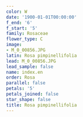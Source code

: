 ```yaml
---
color: W
date: '1900-01-01T00:00:00'
f_end: '6'
f_start: '5'
family: Rosaceae
flower_type: C
image:
- M_0_00856.JPG
latin: Rosa pimpinellifolia
lead: M_0_00856.JPG
lead_sample: false
name: index.en
order: Rosa
parallel: false
petals: '5'
petals_joined: false
star_shape: false
title: Rosa pimpinellifolia
---
```


